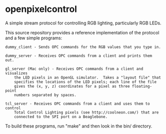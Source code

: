 openpixelcontrol
================

A simple stream protocol for controlling RGB lighting, particularly RGB LEDs.

This source repository provides a reference implementation of the protocol
and a few simple programs:

    dummy_client - Sends OPC commands for the RGB values that you type in.

    dummy_server - Receives OPC commands from a client and prints them out.

    gl_server (Mac only) - Receives OPC commands from a client and visualizes
        the LED pixels in an OpenGL simulator.  Takes a "layout file" that
        specifies the locations of the LED pixels; each line of the file
        gives the (x, y, z) coordinates for a pixel as three floating-point
        numbers separated by spaces.

    tcl_server - Receives OPC commands from a client and uses them to control
        Total Control Lighting pixels (see http://coolneon.com/) that are
        connected to the SPI port on a Beaglebone.

To build these programs, run "make" and then look in the bin/ directory.
